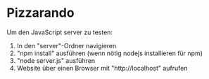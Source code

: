 # Pizzarando
Um den JavaScript server zu testen:
1. In den "server"-Ordner navigieren
2. "npm install" ausführen (wenn nötig nodejs installieren für npm)
3. "node server.js" ausführen
4. Website über einen Browser mit "http://localhost" aufrufen